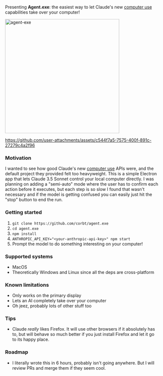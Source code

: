 Presenting **Agent.exe**: the easiest way to let Claude's new [computer use](https://www.anthropic.com/news/3-5-models-and-computer-use) capabilities take over your computer!

<img width="374" alt="agent-exe" src="https://github.com/user-attachments/assets/26410465-bd70-4c02-89e5-26766de73f68">

https://github.com/user-attachments/assets/c544f7a5-7575-400f-891c-27279c4a2f96

### Motivation

I wanted to see how good Claude's new [computer use](https://www.anthropic.com/news/3-5-models-and-computer-use) APIs were, and the default project they provided felt too heavyweight. This is a simple Electron app that lets Claude 3.5 Sonnet control your local computer directly. I was planning on adding a "semi-auto" mode where the user has to confirm each action before it executes, but each step is so slow I found that wasn't necessary and if the model is getting confused you can easily just hit the "stop" button to end the run.

### Getting started

1.  `git clone https://github.com/corbt/agent.exe`
2.  `cd agent.exe`
3.  `npm install`
4.  `ANTHROPIC_API_KEY="<your-anthropic-api-key>" npm start`
5.  Prompt the model to do something interesting on your computer!

### Supported systems

- MacOS
- Theoretically Windows and Linux since all the deps are cross-platform

### Known limitations

- Only works on the primary display
- Lets an AI completely take over your computer
- Oh jeez, probably lots of other stuff too

### Tips

- Claude _really_ likes Firefox. It will use other browsers if it absolutely has to, but will behave so much better if you just install Firefox and let it go to its happy place.

### Roadmap

- I literally wrote this in 6 hours, probably isn't going anywhere. But I will review PRs and merge them if they seem cool.
